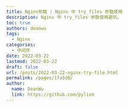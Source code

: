 ```yaml
---
title: Nginx参数 | Nginx 中 try_files 参数使用
description: Nginx 中 try_files 参数使用避坑。
toc: true
authors: deanwu
tags: 
  - Nginx
categories: 
  - 中间件
date: 2022-03-22
lastmod: 2022-03-22
draft: false
url: /posts/2022-03-22-nginx-try-file.html
permalink: /pages/1fa5d8/
author: 
  name: DeanWu
  link: https://github.com/pylixm
---
```



